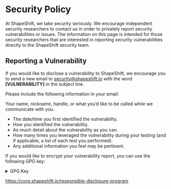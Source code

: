 # Security Policy

At ShapeShift, we take security seriously. We encourage independent security
researchers to contact us in order to privately report security vulnerabilities
or issues. The information on this page is intended for those security
researchers that are interested in reporting security vulnerabilities directly
to the ShapeShift security team.

## Reporting a Vulnerability

If you would like to disclose a vulnerability to ShapeShift, we encourage you
to send a new email to security@shapeshift.io with the word **[VULNERABILITY]** in
the subject line.

Please include the following information in your email:

Your name, nickname, handle, or what you’d like to be called while we
communicate with you.
*  The date/time you first identified the vulnerability.
*  How you identified the vulnerability.
*  As much detail about the vulnerability as you can.
*  How many times you leveraged the vulnerability during your testing (and if
   applicable, a list of each test you performed).
*  Any additional information you feel may be pertinent.

If you would like to encrypt your vulnerability report, you can use the
following GPG key:

<details><summary>GPG Key</summary>

    -----BEGIN PGP PUBLIC KEY BLOCK-----
    
    mQINBFqzSDABEAC8+iDfkjzoCiELiP4XQ5mc+UvEyYmkawy3iVJA36lXUgAXepM2
    CqFRdcEamwukzP9XnpHlrTZIgYYkBCXPqy19bnvBiZ3LXwnPvvWG/skWQcoI9n6g
    bgbYQ/DME/U7G8UjUXknKLfURYyAt2DE3VJP4qilJRQRIF0a3bMF1w6mSCOHwFUS
    I+0EURF9wnTwq7QX3bKiPzj9D/8MTUN0vfLcN0oTeJz9F8oM/9d4/n0xhD2D+hgm
    xUFa82COYuB93G3Wltiwg8+tEtqQ0hbsoWCGqgLiDZlA8fmuojcBqHsFXt09BXeJ
    PN8dgb5Dfnsh1pQbROxYK7rAfaZRP6sRfGrGCxwIyYlN7jIaaK4wGAv+KKrxuZ+V
    hoEnsNBhlrGRD7HlDvltH2WA/8ocyi4h0jWEMTSgGYHjVtSTaGBKpDd2FapKxw8+
    WuuejzvPOC1FJT7JtbjDmjw4CPFruG2YzphNMWbAt3UNMyujneR7ZHZ2BNDeQa7m
    r+g/o6OrxoPcIBHQ+aenJ+8HhYbl46GIZ1cVlroUWqD9w0JLc7UQRYRGKqPfJwLf
    XioRCx/4KH6gTGVRLCgy0iGci9BZvoTgBAkwk/4Fmxga3xdfEG/DKNUi+fHYs41b
    rT+TDJ5DYy/+iLvQcrAVtP/ub/OT67NECI8VMwcxi0jJ/wko0Si6wTrdMwARAQAB
    tC1TZWN1cml0eSAoQWlyR2FwcGVkKSA8c2VjdXJpdHlAc2hhcGVzaGlmdC5pbz6J
    Aj0EEwEKACcFAlqzSDACGwMFCQPCZwAFCwkIBwMFFQoJCAsFFgIDAQACHgECF4AA
    CgkQBLl8Md92+kA8+RAAh9iQTNNi/yabsmrDsHNzW5YDfsCD0tTLQqkBS2FUZIb4
    G23rWrAbvDlidXl6dJ0CRp1Zsi2kNVYM0qYzYNFZ9nQ/y76Gd8pKvgVr8sihp2XL
    pp8iO0u6jQIiy5WDZi8vSKLY7LaN94OGHEmO8BIqusXWcDogVMdCnEuILw2tJRYT
    wp/TULDYwUrXlm5oBB4qvkqb7tFSYid+7VxY6sAXfMf6AzS1Mjkv2/EQ6PEfI3GF
    3jphPE6Y6S+rdS/XNaaodCFwLG6pFPN9fFJzQHl+ae7nAbBtLeeCjR5eyD+b1uuz
    YXzAhr/hOlM58pMGu/iud5Ccxp2/MSgR7ey+mXzOgqxtcW6fMNeDR+38IK4KpvV7
    eiAcGJrL/ZsbNBU37Fb/2ZQHpWDBkyXeoHU3KO7Hoi1N+3U5+d6o+bHChiODDptH
    YyDyFQCSFSU5eAW+jfhpP2DVi7B3BvTnBcvECjfYcBH/03MJUK9U1STiWIX5xdvi
    6mmOW0iZOCdkRzJvllHnXBR4oa8nva10Ad8zN6/nfFVnnLdbAKWPq0BJUHUpBXQ7
    yD2j8DjyVYFs1j4UdmdSlArjxGpVwi1lT7xzKYGWmVT7WaFEVm5GWfk3y+m6HrIn
    ItisUaIN/jzT3qXQ2bzOv3UWkz/NWUbJ6VhXZltbGGiDH1AgjT7QAJmnh4DrEDO0
    K1NlY3VyaXR5IChBaXJHYXBwZWQpIDxzZWN1cml0eUBrZWVwa2V5LmNvbT6JAj0E
    EwEKACcFAlqzSK4CGwMFCQPCZwAFCwkIBwMFFQoJCAsFFgIDAQACHgECF4AACgkQ
    BLl8Md92+kBy5hAAj00uVyzu4uSaacbDThk+gcTBcpQxYmOFnUKZ6TWESd0RyzIW
    Rai9aH/Qx73tJsAkLadM1mi+2TEgmB6vMmqgy+rq4Zu7hvzJjS/xJyVPxA2uL/V5
    jQBKYaNalICbYwxmpubY8OHBNCCTuYRU07IEndmXx7cdhUdfkB6py6UTbpZ1f32U
    RImtXdXKkz0Bl4QKByMNUE+xgeTXm7ucyiwD/oxrU1/Y6ga1R2r/U9P7C0bQrQGZ
    WS/cv4FtgXbwLKhZdo0ahz28vptz2qy861ZCRC58IptO/iS3aPNjzZDA/Lz0oj74
    qfZ9kf3HYK3pux52xLecZbyYh/3qOAEn9DGsj5jamJXTRI/ikoipVq8DQ1PnBTCs
    aRjDIvi0YapeRz6KJyGvwyCFyU3ciYVtc2G1RjXOsbmCH48MNYja9zaswJGjBUnn
    B41mBoUsBRvXyZZ6rWwqIaGKsqg+9coqRkZRU9EU2JC1Jk5E7IFG52BtcwoNG2gH
    aOsyU1K9QSenZMLWY4Tz3+FBjSuUp+fAvFlB7uld00CBsifNVDJ/UjA2NQNrXrvx
    coYx2PHlhEItgWkgHEayUHG6TL+NIqQlfm2tHVia6Si3FNLd7yg0hc6WlVRXPops
    RyP2UPQ7uVjm11sgr69x98F2F4vgnCwXGthnzwcrw4JEE+1saVMvqpK/Gou5Ag0E
    WrNItgEQAMvsoxJOb53qEwMhQeeuz+8B1IiJEEf9+MJZni1FW6a0rAPWtGGxaQxy
    OCYEG7sKFkubtSHlvnS8DuvcarPyDWWjvkgwJWj3dazqK9gq9GJtd3EgFA4znkEF
    dC9OaTdRRd1FtwKig9MTmUTShEXW8b/GsZHEoqarvltQ5Zs0jDVr1grppCt03nXI
    kL9WqLPZBlVChLcI3y9fS6fN/Sh17dbzcSBYR7CmpkRC21P5qLzq+qk51+UtrYul
    MEPLqaUIgqHDmsZxjCdlKuZ2kkpHSICBqB/SkrbMA7WLOm0/9Hk2EPH66mJ4S3dI
    0tFEANaz2BFmUARAR7xMuSykY6nGHsCjpNEFU68rw7rT0cY//iU0jgNUoGIyu2PR
    99sFlIk09USl+pVsovUc/IjgEKKzp24aG7HB0wn1h9cMnrbXn29LfrJ7lE0qa9OW
    JnuETSfbNA6MrLu3sX+apgZKd3DZUHpbjwJ+TWI2RvFFyW7Fpl0qw9jgK2RSmhvb
    sO+kssKyDYvoKdb2oWrbd3cQGf+DFB5KBO7ULOjEOhf/RgI8UoV2h4AlODHMOyBa
    D77Z35hRQKXcZqoGePJ419AKLRRv41f+IZgNGF8xDJiGEbj9aWUgMSi99/zJLhkK
    Nq5H5vhlKkTU6aG4jqyy4oT8eCiYUBVHwcNIVXg96gysRAIFX5AFABEBAAGJAiUE
    GAEKAA8FAlqzSLYCGwwFCQPCZwAACgkQBLl8Md92+kDV+hAAhFJcbtab1zoWR5Sb
    I0QKUv1VDdTFBaAuGJym2ySAQpBO3UklNxIY+Pxose+MO0KhWxVWouWOFqIEwJ1S
    XH7whRcDgve5OcTRW9ylDS2QFjdaFSlEE9B7qbWibr0PO4duSs6W/R2XZthb3bf1
    whJz5TbtqQ2DHFGgrcVS4KwEqkbcNVJH8okEtldk5bH1woegRcIoSpvWOn/oxDbu
    N+RJgfeN+5+i7W66Ze/zimHLvgJjvK/t9yHXh06Xuc0D1BzWo+qhq1PH8ltyqQxW
    rVzmU+2bUavaYXIJn74C/QaHhuUUvv8KZWCxjWtFHj/g8DkFVpahiFB6kIoSyqNx
    lJsalOmkBdFT4Qqz3c92T7rnySmNGwsipEMHLmBrZ5t/7JtRsnXwgh2L59U345xE
    VAPKd0AMvYOqiMYTIXcf7qztodlTY3HMNCrvQc5ltqDEv38J+bdSKZI0VEkK5Cjm
    3fZGoXuU/heByFks+aZgbPATjERVb0tPTuRc1m6BMG963PBxi1ZzmXAXVpfaJK/M
    sB5Lz3tokmGAOnQoN2x/A/ki/O03dwqo2OFF7rkhW7yfS5hRhoefIUw8lcCMDHFz
    GU6vD0PjsTgm+n10nTYnpeMthFHjHkIbayN9HCKk98dwSruk1vJhQrATxvbAA1K2
    d+jEZJdCsJUsYSuhzaTfNjzy/qy5Ag0EWrNI0gEQAK8RPInGMMZnQp06QWHKtL2M
    7NVAsMYKqQrhfkNS8XddbIBmhszAXq+1cYVac7skBSeDb/FJXS7R1qbKBJX35bAF
    MNpqjmB26NbtUgoCuknB9UjB9DrV67foSfI9Jaj7jcN9pVs8kE8+PW93dwkdPoD0
    Mpv22HYaPRotdprITBwXpO0ZLzlBBXAy4P/6RJ6nqTn//DiHG2SBvdGd03OgLpkd
    /gqOOH1Xb6X/RarP93DMBNKZgKZ/qEJsROQFiS/p5bPAcW2cOEXPORT7ICcq92tg
    Qu6os/h4zkTEsJr8SVcjo8/V4HUHRC4op4GUnSCEWhOp9wiWD1MD0bvOuCND3Ivq
    Z379IbaCbr6UgipZvr+FUONpAjVRQodyuLt56NJjRHpMBih1mAQMbvSmQuQXHAF7
    MuaxkoMXFgM8FIROnCmHpPbAeGKpWxNuPNVTGx3Df0oPvKxZWRvtSTo6Z++x3+2B
    1iFC2lOH/vsH007rb6zNMd96JvHU6TcU9WodUJ640yvHHxJA6LPsEbWfhWSYMyMI
    8mhlA0Gybgj8sbB7sB3lexC8rV4ckQYnz7yXtfMfhqHdrGxOmJ6TJ3dxs74l2g33
    cqyvZ+TexomWruxE1V0PpGts/rYKKSZYbphnaCWmyVvxM7WnOENPvXbcedWsefn+
    Xs+ERp877Z2oHkkyTviPABEBAAGJBEQEGAEKAA8FAlqzSNICGwIFCQPCZwACKQkQ
    BLl8Md92+kDBXSAEGQEKAAYFAlqzSNIACgkQg5bPBbyR2lAKPQ//QcWhEHhsM6sX
    4Xcv63+4Vs0UUfN0NEQi4KeMt6ursIRqxq5iaFgOXK8pirOjK94PEhSbFqgUlhKa
    NWlhfhp06/zFQxYvySbW9BH4AQ171WWM3K/aUJnw1i1GjErIJYIhEsq516weVGx0
    KcB8J9NylrioxxKmHtimqcPTRmGPTXxDpLpxDH9dtW/7rAZwJP5PYsBDiDWR/p/Z
    58adx9k+Bv3n9SVhO5gvicgJdg4xebzoFeu+97c15sw+seMYnOfrJuiWK9CWO4o7
    KRZrQzidSKEhhWVfl1AUCjtB/9b/rUj6oEtRlxR1FJjj94BCl2AwQ5nKQw5LsvJO
    5MhDqkQ2FoadLgddFTxdBAPbV+9aIlP1CqPEdSlkMmj9eHRwopyFir8/WQ5aYx4Y
    eros2mPx08uCE+Mm6xvNBKegdZpU75bd3t3xVujSNAkuZvfnGT910w2j1leTujj7
    W68s0P1VXEp6hDx0uvNOLwdKQV1E2cmoezR5/Ymq7ZzBAXMn9RYZ/3ThP9rftPMC
    EO19YW4GD9qi8HKM1pUcmjjF5Fc2IvD8OqoYUi8YrE2ClqSicbRMioEvnUPuX1Z8
    IE9xYGHQiEEomA58vOn6SZJd/8WWb5C7UdWiUsZ7GvYZ6oETH2EGkCI2PJEcqBBg
    bSj2YcJ4YKMpmoplngcJCs323Ek4FD2tohAAg/VAecWh4Pp60Gbs0DAnKMrN376S
    mEuRIbHRZkdCG+F/Es6qYJxCULNbI/40pTN3vx7RFVSVSKsyZnMhd0o9oZG/y8ux
    KLdusYUgl5jP77AE4XLR5UxnGuKd7c9TiVPqkQ821fzMJVGjYbT4scBO+8hWx8wc
    9RNaDO5AE10QSZ9asqPscQVgOVIm+oJ0n+R35kl2y3kRP+hr0oGbm+R/Y3yshuBa
    LnFQXZP2Alc1G39/fWkcjawUCMppiDqDty2+CpjKFUpdNVDmW/lKxsr4nxbxEwoY
    LNMCK9L4xaEFETyV+CU+3VWs26ov6sVnI7+dlNplXPko2JVC8n2HnxKe2N8ZlqBH
    36FFRA16skbgwS4vAKMgNwhld+XMKfN61t2igzShik1YaF3JRtGgoMY9+w1rOsNs
    Qy+ArXXsZ6tkw7ZUiOl400hE4exGk2CjXqXBTxXhYi9jMl+8Ho8VgyQoc2JPBB6/
    tB2+UO/Nwpiskw2328CHPNCb1YYsAuNRyRkGbJi/hY2Qu6D8AwUZtffXiVR/eg+k
    t4qqiXfKrL/z520LYos2PmDloEj/z1ezItCfpEtUv6UASpeRnwFIgHndYy2M5y3B
    ELz4oMjKb0M8ooSv26UusBMS63vqCy1oN3RDzgOkt0N3rcltJ6Q87X1h/cVo+tOd
    vdS+QrWAKcrcUEg=
    =G0QG
    -----END PGP PUBLIC KEY BLOCK-----
</details>

https://corp.shapeshift.io/responsible-disclosure-program
